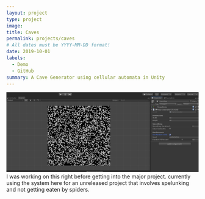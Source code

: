 ```yaml
---
layout: project
type: project
image: 
title: Caves
permalink: projects/caves
# All dates must be YYYY-MM-DD format!
date: 2019-10-01
labels:
  - Demo
  - GitHub
summary: A Cave Generator using cellular automata in Unity
---
```


![the cave generator in action](../images/caveCells.gif)
I was working on this right before getting into the major project. currently using the system here for an unreleased project that involves spelunking and not getting eaten by spiders.